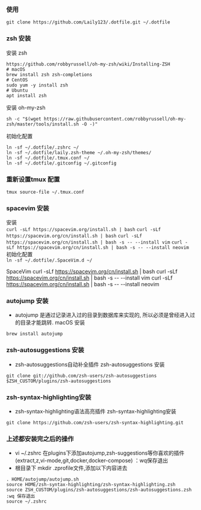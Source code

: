### 使用
```shell
git clone https://github.com/Laily123/.dotfile.git ~/.dotfile
```
### zsh 安装
安装 zsh  
```shell
https://github.com/robbyrussell/oh-my-zsh/wiki/Installing-ZSH
# macOS
brew install zsh zsh-completions
# CentOS
sudo yum -y install zsh
# Ubuntu
apt install zsh
```

安装 oh-my-zsh  
```shell
sh -c "$(wget https://raw.githubusercontent.com/robbyrussell/oh-my-zsh/master/tools/install.sh -O -)"
```
初始化配置  
```shell
ln -sf ~/.dotfile/.zshrc ~/  
ln -sf ~/.dotfile/laily.zsh-theme ~/.oh-my-zsh/themes/
ln -sf ~/.dotfile/.tmux.conf ~/
ln -sf ~/.dotfile/.gitconfig ~/.gitconfig
```
### 重新设置tmux 配置
`tmux source-file ~/.tmux.conf`

### spacevim 安装
安装  
`curl -sLf https://spacevim.org/install.sh | bash` 
`curl -sLf https://spacevim.org/cn/install.sh | bash`
`curl -sLf https://spacevim.org/cn/install.sh | bash -s -- --install vim`
`curl -sLf https://spacevim.org/cn/install.sh | bash -s -- --install neovim`
初始化配置  
`ln -sf ~/.dotfile/.SpaceVim.d ~/` 

SpaceVim
curl -sLf https://spacevim.org/cn/install.sh | bash
curl -sLf https://spacevim.org/cn/install.sh | bash -s -- --install vim
curl -sLf https://spacevim.org/cn/install.sh | bash -s -- --install neovim

### autojump 安装
- autojump 是通过记录进入过的目录到数据库来实现的, 所以必须是曾经进入过的目录才能跳转.
macOS 安装
```shell
brew install autojump
```

### zsh-autosuggestions 安装
- zsh-autosuggestions自动补全插件
zsh-autosuggestions 安装
```shell
git clone git://github.com/zsh-users/zsh-autosuggestions $ZSH_CUSTOM/plugins/zsh-autosuggestions
```

### zsh-syntax-highlighting安装
- zsh-syntax-highlighting语法高亮插件
zsh-syntax-highlighting安装
```shell
git clone https://github.com/zsh-users/zsh-syntax-highlighting.git
```

### 上述都安装完之后的操作
- vi ~/.zshrc 在plugins下添加autojump,zsh-suggestions等你喜欢的插件(extract,z,vi-mode,git,docker,docker-compose) ：wq保存退出
- 根目录下 mkdir .zprofile文件,添加以下内容进去
```shell
. HOME/autojump/autojump.sh
source HOME/zsh-syntax-highlighting/zsh-syntax-highlighting.zsh
source ZSH_CUSTOM/plugins/zsh-autosuggestions/zsh-autosuggestions.zsh
:wq 保存退出
source ~/.zshrc
```


